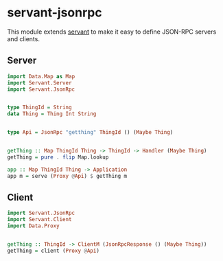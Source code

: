 servant-jsonrpc
====

This module extends [servant][1] to make it easy to define JSON-RPC servers and
clients.

[1]: https://haskell-servant.readthedocs.io/en/stable/

Server
----

```haskell
import Data.Map as Map
import Servant.Server
import Servant.JsonRpc


type ThingId = String
data Thing = Thing Int String


type Api = JsonRpc "getthing" ThingId () (Maybe Thing)


getThing :: Map ThingId Thing -> ThingId -> Handler (Maybe Thing)
getThing = pure . flip Map.lookup

app :: Map ThingId Thing -> Application
app m = serve (Proxy @Api) $ getThing m
```

Client
----

```haskell
import Servant.JsonRpc
import Servant.Client
import Data.Proxy


getThing :: ThingId -> ClientM (JsonRpcResponse () (Maybe Thing))
getThing = client (Proxy @Api)
```
